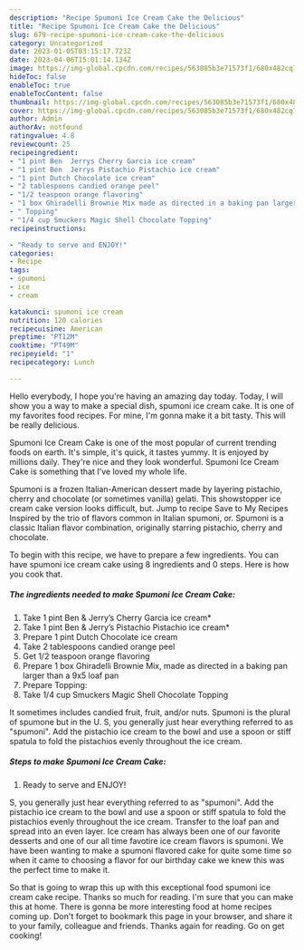 ```yaml
---
description: "Recipe Spumoni Ice Cream Cake the Delicious"
title: "Recipe Spumoni Ice Cream Cake the Delicious"
slug: 679-recipe-spumoni-ice-cream-cake-the-delicious
category: Uncategorized
date: 2023-01-05T03:15:17.723Z
date: 2023-04-06T15:01:14.134Z
image: https://img-global.cpcdn.com/recipes/563085b3e71573f1/680x482cq70/spumoni-ice-cream-cake-recipe-main-photo.jpg
hideToc: false
enableToc: true
enableTocContent: false
thumbnail: https://img-global.cpcdn.com/recipes/563085b3e71573f1/680x482cq70/spumoni-ice-cream-cake-recipe-main-photo.jpg
cover: https://img-global.cpcdn.com/recipes/563085b3e71573f1/680x482cq70/spumoni-ice-cream-cake-recipe-main-photo.jpg
author: Admin
authorAv: notfound
ratingvalue: 4.8
reviewcount: 25
recipeingredient:
- "1 pint Ben  Jerrys Cherry Garcia ice cream"
- "1 pint Ben  Jerrys Pistachio Pistachio ice cream"
- "1 pint Dutch Chocolate ice cream"
- "2 tablespoons candied orange peel"
- "1/2 teaspoon orange flavoring"
- "1 box Ghiradelli Brownie Mix made as directed in a baking pan larger than a 9x5 loaf pan"
- " Topping"
- "1/4 cup Smuckers Magic Shell Chocolate Topping"
recipeinstructions:

- "Ready to serve and ENJOY!"
categories:
- Recipe
tags:
- spumoni
- ice
- cream

katakunci: spumoni ice cream 
nutrition: 120 calories
recipecuisine: American
preptime: "PT12M"
cooktime: "PT49M"
recipeyield: "1"
recipecategory: Lunch

---
```



Hello everybody, I hope you're having an amazing day today. Today, I will show you a way to make a special dish, spumoni ice cream cake. It is one of my favorites food recipes. For mine, I'm gonna make it a bit tasty. This will be really delicious.

Spumoni Ice Cream Cake is one of the most popular of current trending foods on earth. It's simple, it's quick, it tastes yummy. It is enjoyed by millions daily. They're nice and they look wonderful. Spumoni Ice Cream Cake is something that I've loved my whole life.

Spumoni is a frozen Italian-American dessert made by layering pistachio, cherry and chocolate (or sometimes vanilla) gelati. This showstopper ice cream cake version looks difficult, but. Jump to recipe Save to My Recipes Inspired by the trio of flavors common in Italian spumoni, or. Spumoni is a classic Italian flavor combination, originally starring pistachio, cherry and chocolate.


To begin with this recipe, we have to prepare a few ingredients. You can have spumoni ice cream cake using 8 ingredients and 0 steps. Here is how you cook that.

<!--inarticleads1-->

##### The ingredients needed to make Spumoni Ice Cream Cake:

1. Take 1 pint Ben &amp; Jerry’s Cherry Garcia ice cream*
1. Take 1 pint Ben &amp; Jerry’s Pistachio Pistachio ice cream*
1. Prepare 1 pint Dutch Chocolate ice cream
1. Take 2 tablespoons candied orange peel
1. Get 1/2 teaspoon orange flavoring
1. Prepare 1 box Ghiradelli Brownie Mix, made as directed in a baking pan larger than a 9x5 loaf pan
1. Prepare  Topping:
1. Take 1/4 cup Smuckers Magic Shell Chocolate Topping


It sometimes includes candied fruit, fruit, and/or nuts. Spumoni is the plural of spumone but in the U. S, you generally just hear everything referred to as &#34;spumoni&#34;. Add the pistachio ice cream to the bowl and use a spoon or stiff spatula to fold the pistachios evenly throughout the ice cream. 

<!--inarticleads2-->

##### Steps to make Spumoni Ice Cream Cake:


1. Ready to serve and ENJOY!

S, you generally just hear everything referred to as &#34;spumoni&#34;. Add the pistachio ice cream to the bowl and use a spoon or stiff spatula to fold the pistachios evenly throughout the ice cream. Transfer to the loaf pan and spread into an even layer. Ice cream has always been one of our favorite desserts and one of our all time favotire ice cream flavors is spumoni. We have been wanting to make a spumoni flavored cake for quite some time so when it came to choosing a flavor for our birthday cake we knew this was the perfect time to make it. 

So that is going to wrap this up with this exceptional food spumoni ice cream cake recipe. Thanks so much for reading. I'm sure that you can make this at home. There is gonna be more interesting food at home recipes coming up. Don't forget to bookmark this page in your browser, and share it to your family, colleague and friends. Thanks again for reading. Go on get cooking!
